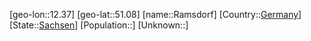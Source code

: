 ﻿---
location: [51.08,12.37]
type: City
tags:
- geo/City


SpocWebEntityId: 33627
isDeleted: false
confidential: public

---
[geo-lon::12.37]
[geo-lat::51.08]
[name::Ramsdorf]
[Country::[Germany](geo/Continent/Europe/Germany.md)]
[State::[Sachsen](geo/Continent/Europe/Germany/Sachsen.md)]
[Population::]
[Unknown::]

